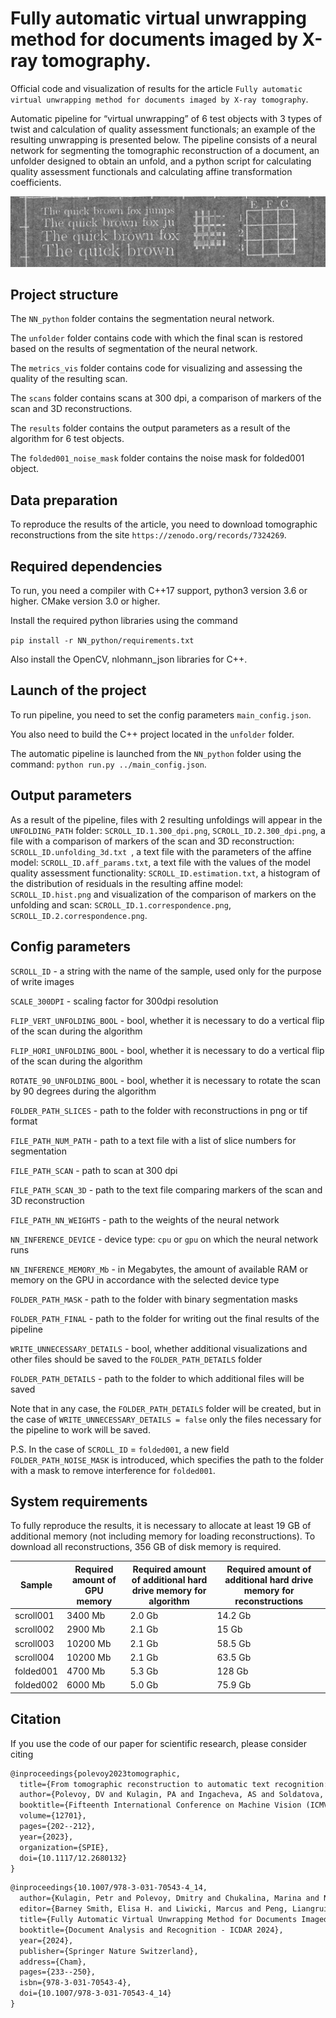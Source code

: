 # Fully automatic virtual unwrapping method for documents imaged by X-ray tomography.
Official code and visualization of results for the article
`Fully automatic virtual unwrapping method for documents imaged by X-ray tomography`.

Automatic pipeline for “virtual unwrapping” of 6 test objects with 3 types of twist and calculation of quality assessment functionals; an example of the resulting unwrapping is presented below. The pipeline consists of a neural network for segmenting the tomographic reconstruction of a document, an unfolder designed to obtain an unfold, and a python script for calculating quality assessment functionals and calculating affine transformation coefficients.


![Image alt](results/scroll001_results/scroll001.1.300dpi.png)

## Project structure
The `NN_python` folder contains the segmentation neural network.

The `unfolder` folder contains code with which the final scan is restored based on the results of segmentation of the neural network.

The `metrics_vis` folder contains code for visualizing and assessing the quality of the resulting scan.

The `scans` folder contains scans at 300 dpi, a comparison of markers of the scan and 3D reconstructions.

The `results` folder contains the output parameters as a result of the algorithm for 6 test objects.

The `folded001_noise_mask` folder contains the noise mask for folded001 object.

## Data preparation

To reproduce the results of the article, you need to download tomographic reconstructions from the site `https://zenodo.org/records/7324269`.

## Required dependencies

To run, you need a compiler with C++17 support, python3 version 3.6 or higher. CMake version 3.0 or higher.

Install the required python libraries using the command

`pip install -r NN_python/requirements.txt`

Also install the OpenCV, nlohmann_json libraries for C++.

## Launch of the project
To run pipeline, you need to set the config parameters `main_config.json`.

You also need to build the C++ project located in the `unfolder` folder.

The automatic pipeline is launched from the `NN_python` folder using the command: `python run.py ../main_config.json`.

## Output parameters

As a result of the pipeline, files with 2 resulting unfoldings will appear in the `UNFOLDING_PATH` folder: `SCROLL_ID.1.300_dpi.png`, `SCROLL_ID.2.300_dpi.png`, a file with a comparison of markers of the scan and 3D reconstruction: `SCROLL_ID.unfolding_3d.txt `, a text file with the parameters of the affine model: `SCROLL_ID.aff_params.txt`, a text file with the values of the model quality assessment functionality: `SCROLL_ID.estimation.txt`, a histogram of the distribution of residuals in the resulting affine model: `SCROLL_ID.hist.png` and visualization of the comparison of markers on the unfolding and scan: `SCROLL_ID.1.correspondence.png`, `SCROLL_ID.2.correspondence.png`.

## Config parameters

`SCROLL_ID` - a string with the name of the sample, used only for the purpose of write images

`SCALE_300DPI` - scaling factor for 300dpi resolution

`FLIP_VERT_UNFOLDING_BOOL` - bool, whether it is necessary to do a vertical flip of the scan during the algorithm

`FLIP_HORI_UNFOLDING_BOOL` - bool, whether it is necessary to do a vertical flip of the scan during the algorithm

`ROTATE_90_UNFOLDING_BOOL` - bool, whether it is necessary to rotate the scan by 90 degrees during the algorithm

`FOLDER_PATH_SLICES` - path to the folder with reconstructions in png or tif format

`FILE_PATH_NUM_PATH` - path to a text file with a list of slice numbers for segmentation

`FILE_PATH_SCAN` - path to scan at 300 dpi

`FILE_PATH_SCAN_3D` - path to the text file comparing markers of the scan and 3D reconstruction

`FILE_PATH_NN_WEIGHTS` - path to the weights of the neural network

`NN_INFERENCE_DEVICE` - device type: `cpu` or `gpu` on which the neural network runs

`NN_INFERENCE_MEMORY_Mb` - in Megabytes, the amount of available RAM or memory on the GPU in accordance with the selected device type

`FOLDER_PATH_MASK` - path to the folder with binary segmentation masks

`FOLDER_PATH_FINAL` - path to the folder for writing out the final results of the pipeline

`WRITE_UNNECESSARY_DETAILS` - bool, whether additional visualizations and other files should be saved to the `FOLDER_PATH_DETAILS` folder

`FOLDER_PATH_DETAILS` - path to the folder to which additional files will be saved

Note that in any case, the `FOLDER_PATH_DETAILS` folder will be created, but in the case of `WRITE_UNNECESSARY_DETAILS = false` only the files necessary for the pipeline to work will be saved.

P.S. In the case of `SCROLL_ID` = `folded001`, a new field `FOLDER_PATH_NOISE_MASK` is introduced, which specifies the path to the folder with a mask to remove interference for `folded001`.

## System requirements

To fully reproduce the results, it is necessary to allocate at least 19 GB of additional memory (not including memory for loading reconstructions). To download all reconstructions, 356 GB of disk memory is required.

| Sample | Required amount of GPU memory | Required amount of additional hard drive memory for algorithm | Required amount of additional hard drive memory for reconstructions  |
| --- | --- | --- | --- |
| scroll001 | 3400 Mb  | 2.0 Gb | 14.2 Gb |
| scroll002 | 2900 Mb | 2.1 Gb | 15 Gb |
| scroll003 | 10200 Mb | 2.1 Gb | 58.5 Gb |
| scroll004 | 10200 Mb | 2.1 Gb | 63.5 Gb |
| folded001 | 4700 Mb | 5.3 Gb | 128 Gb |
| folded002 | 6000 Mb | 5.0 Gb | 75.9 Gb |


## Citation

If you use the code of our paper for scientific research, please consider citing


```latex
@inproceedings{polevoy2023tomographic,
  title={From tomographic reconstruction to automatic text recognition: the next frontier task for the artificial intelligence},
  author={Polevoy, DV and Kulagin, PA and Ingacheva, AS and Soldatova, Zh V and Chukalina, MV and Nikolaev, DP and Arlazarov, VV},
  booktitle={Fifteenth International Conference on Machine Vision (ICMV 2022)},
  volume={12701},
  pages={202--212},
  year={2023},
  organization={SPIE},
  doi={10.1117/12.2680132}
}
```


```latex
@inproceedings{10.1007/978-3-031-70543-4_14,
  author={Kulagin, Petr and Polevoy, Dmitry and Chukalina, Marina and Nikolaev, Dmitry and Arlazarov, Vladimir V.},
  editor={Barney Smith, Elisa H. and Liwicki, Marcus and Peng, Liangrui},
  title={Fully Automatic Virtual Unwrapping Method for Documents Imaged by X-Ray Tomography},
  booktitle={Document Analysis and Recognition - ICDAR 2024},
  year={2024},
  publisher={Springer Nature Switzerland},
  address={Cham},
  pages={233--250},
  isbn={978-3-031-70543-4},
  doi={10.1007/978-3-031-70543-4_14}
}
```



